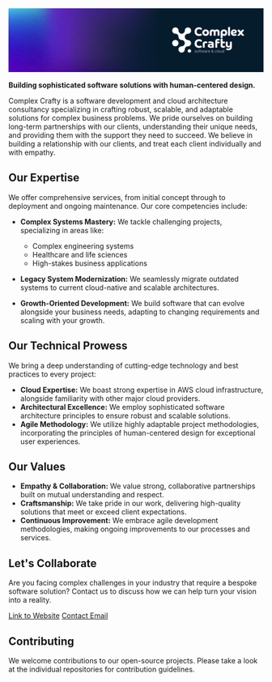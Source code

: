 <img src="banner.png" alt="Complex Crafty Banner" width="800">

**Building sophisticated software solutions with human-centered design.**

Complex Crafty is a software development and cloud architecture consultancy specializing in crafting robust, scalable, and adaptable solutions for complex business problems. We pride ourselves on building long-term partnerships with our clients, understanding their unique needs, and providing them with the support they need to succeed.  We believe in building a relationship with our clients, and treat each client individually and with empathy.

## Our Expertise

We offer comprehensive services, from initial concept through to deployment and ongoing maintenance.  Our core competencies include:

* **Complex Systems Mastery:** We tackle challenging projects, specializing in areas like:
    * Complex engineering systems
    * Healthcare and life sciences
    * High-stakes business applications

* **Legacy System Modernization:** We seamlessly migrate outdated systems to current cloud-native and scalable architectures.

* **Growth-Oriented Development:** We build software that can evolve alongside your business needs, adapting to changing requirements and scaling with your growth.

## Our Technical Prowess

We bring a deep understanding of cutting-edge technology and best practices to every project:

* **Cloud Expertise:** We boast strong expertise in AWS cloud infrastructure, alongside familiarity with other major cloud providers.
* **Architectural Excellence:** We employ sophisticated software architecture principles to ensure robust and scalable solutions.
* **Agile Methodology:** We utilize highly adaptable project methodologies, incorporating the principles of human-centered design for exceptional user experiences.

## Our Values

* **Empathy & Collaboration:** We value strong, collaborative partnerships built on mutual understanding and respect.
* **Craftsmanship:** We take pride in our work, delivering high-quality solutions that meet or exceed client expectations.
* **Continuous Improvement:** We embrace agile development methodologies, making ongoing improvements to our processes and services.

## Let's Collaborate

Are you facing complex challenges in your industry that require a bespoke software solution? Contact us to discuss how we can help turn your vision into a reality.

[Link to Website](complexcrafty.com)
[Contact Email](contact@complexcrafty.com)


## Contributing

We welcome contributions to our open-source projects. Please take a look at the individual repositories for contribution guidelines.
